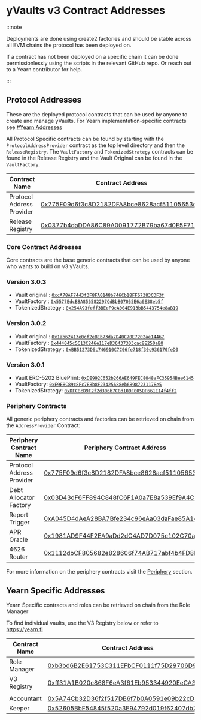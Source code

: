 # yVaults v3 Contract Addresses

:::note

Deployments are done using create2 factories and should be stable across all EVM chains the protocol has been deployed on.

If a contract has not been deployed on a specific chain it can be done permissionlessly using the scripts in the relevant GitHub repo. Or reach out to a Yearn contributor for help.

:::

## Protocol Addresses

These are the deployed protocol contracts that can be used by anyone to create and manage yVaults. For Yearn implementation-specific contracts see [#Yearn Addresses](#yearn-specific-addresses)

All Protocol Specific contracts can be found by starting with the `ProtocolAddressProvider` contract as the top level directory and then the `ReleaseRegistry`. The `VaultFactory` and `TokenizedStrategy` contracts can be found in the Release Registry and the Vault Original can be found in the `VaultFactory`.

| Contract Name   |  Contract Address |
| ----------------------   | ------------------------------------------ |
| Protocol Address Provider   |  [0x775F09d6f3c8D2182DFA8bce8628acf51105653c](https://etherscan.io/address/0x775F09d6f3c8D2182DFA8bce8628acf51105653c) |
| Release Registry            | [0x0377b4daDDA86C89A0091772B79ba67d0E5F7198](https://etherscan.io/address/0x0377b4daDDA86C89A0091772B79ba67d0E5F7198) |

### Core Contract Addresses

Core contracts are the base generic contracts that can be used by anyone who wants to build on v3 yVaults.

### Version 3.0.3

- Vault original : [`0xcA78AF7443f3F8FA0148b746Cb18FF67383CDF3f`](https://etherscan.io/address/0xcA78AF7443f3F8FA0148b746Cb18FF67383CDF3f#readContract)
- VaultFactory : [`0x5577EdcB8A856582297CdBbB07055E6a6E38eb5f`](https://etherscan.io/address/0x5577EdcB8A856582297CdBbB07055E6a6E38eb5f#readContract)
- TokenizedStrategy : [`0x254A93feff3BEeF9cA004E913bB5443754e8aB19`](https://etherscan.io/address/0x254A93feff3BEeF9cA004E913bB5443754e8aB19#readContract)

### Version 3.0.2

- Vault original : [`0x1ab62413e0cf2eBEb73da7D40C70E7202ae14467`](https://etherscan.io/address/0x1ab62413e0cf2eBEb73da7D40C70E7202ae14467#readContract)
- VaultFactory : [`0x444045c5C13C246e117eD36437303cac8E250aB0`](https://etherscan.io/address/0x444045c5C13C246e117eD36437303cac8E250aB0#readContract)
- TokenizedStrategy : [`0xBB51273D6c746910C7C06fe718f30c936170feD0`](https://etherscan.io/address/0xBB51273D6c746910C7C06fe718f30c936170feD0#readContract)

### Version 3.0.1

- Vault ERC-5202 BluePrint: [`0xDE992C652b266AE649FEC8048aFC35954Bee6145`](https://etherscan.io/address/0xDE992C652b266AE649FEC8048aFC35954Bee6145#readContract)
- VaultFactory: [`0xE9E8C89c8Fc7E8b8F23425688eb68987231178e5`](https://etherscan.io/address/0xE9E8C89c8Fc7E8b8F23425688eb68987231178e5#readContract)
- TokenizedStrategy: [`0xDFC8cD9F2f2d306b7C0d109F005DF661E14f4ff2`](https://etherscan.io/address/0xDFC8cD9F2f2d306b7C0d109F005DF661E14f4ff2#readContract)

### Periphery Contracts

All generic periphery contracts and factories can be retrieved on chain from the `AddressProvider` Contract:

| Periphery Contract Name   |  Periphery Contract Address |
| ----------------------   | ------------------------------------------ |
| Protocol Address Provider|  [0x775F09d6f3c8D2182DFA8bce8628acf51105653c](https://etherscan.io/address/0x775F09d6f3c8D2182DFA8bce8628acf51105653c) |
| Debt Allocator Factory   | [0x03D43dF6FF894C848fC6F1A0a7E8a539Ef9A4C18](https://etherscan.io/address/0x03D43dF6FF894C848fC6F1A0a7E8a539Ef9A4C18) |
| Report Trigger           | [0xA045D4dAeA28BA7Bfe234c96eAa03daFae85A147](https://etherscan.io/address/0xA045D4dAeA28BA7Bfe234c96eAa03daFae85A147) |
| APR Oracle               | [0x1981AD9F44F2EA9aDd2dC4AD7D075c102C70aF92](https://etherscan.io/address/0x1981AD9F44F2EA9aDd2dC4AD7D075c102C70aF92) |
| 4626 Router              | [0x1112dbCF805682e828606f74AB717abf4b4FD8DE](https://etherscan.io/address/0x1112dbCF805682e828606f74AB717abf4b4FD8DE) |

For more information on the periphery contracts visit the [Periphery](/developers/v3/periphery) section.

## Yearn Specific Addresses

Yearn Specific contracts and roles can be retrieved on chain from the Role Manager

To find individual vaults, use the V3 Registry below or refer to https://yearn.fi

| Contract Name | Contract Address |
| ----------------------   | ------------------------------------------ |
| Role Manager             | [0xb3bd6B2E61753C311EFbCF0111f75D29706D9a41](https://etherscan.io/address/0xb3bd6B2E61753C311EFbCF0111f75D29706D9a41) |
| V3 Registry              | [0xff31A1B020c868F6eA3f61Eb953344920EeCA3af](https://etherscan.io/address/0xff31A1B020c868F6eA3f61Eb953344920EeCA3af) |
|                       |                           |
| Accountant               | [0x5A74Cb32D36f2f517DB6f7b0A0591e09b22cDE69](https://etherscan.io/address/0x5A74Cb32D36f2f517DB6f7b0A0591e09b22cDE69) |
| Keeper                  | [0x52605BbF54845f520a3E94792d019f62407db2f8](https://etherscan.io/address/0x52605BbF54845f520a3E94792d019f62407db2f8) |
